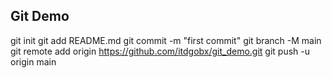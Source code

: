 ## Git Demo

git init
git add README.md
git commit -m "first commit"
git branch -M main
git remote add origin https://github.com/itdgobx/git_demo.git
git push -u origin main